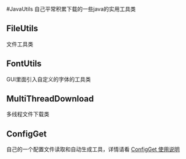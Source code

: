 #JavaUtils 
自己平常积累下载的一些java的实用工具类

## FileUtils
文件工具类
## FontUtils
GUI里面引入自定义的字体的工具类
## MultiThreadDownload
多线程文件下载类
## ConfigGet
自己的一个配置文件读取和自动生成工具，详情请看
[ConfigGet 使用说明](https://github.com/Ericwyn/JavaUtil/blob/master/src/ConfigGet/README.md)